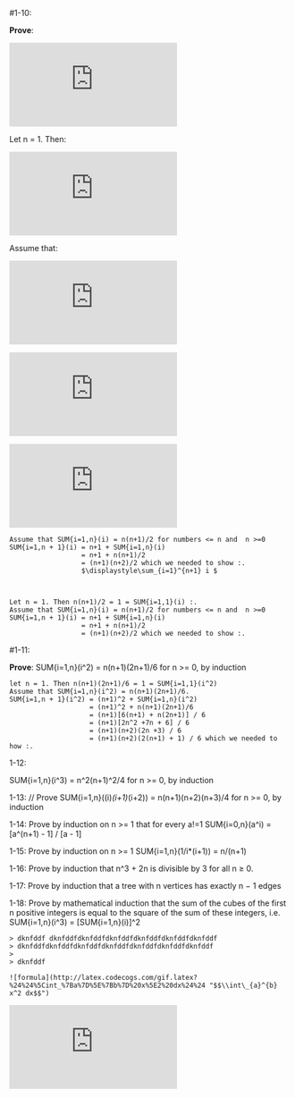 #1-10: 
 
__Prove__:  

 ![formula](http://latex.codecogs.com/gif.latex?%5Cdisplaystyle%5Csum_%7Bi%3D1%7D%5E%7Bn%7D%20n%20%3D%20n%28n%2B1%29/2%5C%3A%20%20for%5C%3A%20n%20%3E%3D%200%2C%5C%3A%20by%5C%3A%20induction "\\displaystyle\\sum\_{i=1}^{n} n = n(n+1)/2\\;  for\\; n >= 0,\\; by\\; induction")

Let n = 1. Then:

![formula](http://latex.codecogs.com/gif.latex?%24n%28n%2B1%29/2%20%3D%201%20%3D%20%5Cdisplaystyle%5Csum_%7Bi%3D1%7D%5E%7B1%7D%20i%20 "$n(n+1)/2 = 1 = \\displaystyle\\sum\_{i=1}^{1} i ")

Assume that:

![formula](http://latex.codecogs.com/gif.latex?%24%5Cdisplaystyle%5Csum_%7Bi%3D1%7D%5E%7Bn%7D%20n%20%3D%20n%28n%2B1%29/2%5C%3B%5C%3B%5C%3B%20%20for%5C%3B%20n%20%3E%3D%200%2C%5C%3B%5C%3B%5C%3B%20by%5C%20induction%20%24 "$\\displaystyle\\sum\_{i=1}^{n} n = n(n+1)/2\\;\\;\\;  for\\; n >= 0,\\;\\;\\; by\\ induction $")

![formula](http://latex.codecogs.com/gif.latex?%20%20%20%20%24%5Cdisplaystyle%5Csum_%7Bi%3D1%7D%5E%7Bn%2B1%7D%20i%20%3D%20n%2B1%20%2B%20%5Cdisplaystyle%5Csum_%7Bi%3D1%7D%5E%7Bn%7D%20%28i%29%20%20%20%24%20%0A%20%20%20%20%20%20%20%20%20%20%20%20%20%20%20%20%20%20%20%20%20%20 "    $\\displaystyle\\sum\_{i=1}^{n+1} i = n+1 + \\displaystyle\\sum\_{i=1}^{n} (i)   $ 
                      ")

![formula](http://latex.codecogs.com/gif.latex?%24%3D%20n%2B1%20%2B%20n%28n%2B1%29/2%24 "$= n+1 + n(n+1)/2$")

    Assume that SUM{i=1,n}(i) = n(n+1)/2 for numbers <= n and  n >=0 
    SUM{i=1,n + 1}(i) = n+1 + SUM{i=1,n}(i)
                      = n+1 + n(n+1)/2
                      = (n+1)(n+2)/2 which we needed to show :.
                      $\displaystyle\sum_{i=1}^{n+1} i $


    
    Let n = 1. Then n(n+1)/2 = 1 = SUM{i=1,1}(i) :.
    Assume that SUM{i=1,n}(i) = n(n+1)/2 for numbers <= n and  n >=0 
    SUM{i=1,n + 1}(i) = n+1 + SUM{i=1,n}(i)
                      = n+1 + n(n+1)/2
                      = (n+1)(n+2)/2 which we needed to show :.

#1-11: 

__Prove__:  SUM{i=1,n}(i^2) = n(n+1)(2n+1)/6 for n >= 0, by induction
    
    let n = 1. Then n(n+1)(2n+1)/6 = 1 = SUM{i=1,1}(i^2)
    Assume that SUM{i=1,n}(i^2) = n(n+1)(2n+1)/6.
    SUM{i=1,n + 1}(i^2) = (n+1)^2 + SUM{i=1,n}(i^2)
                        = (n+1)^2 + n(n+1)(2n+1)/6
                        = (n+1)[6(n+1) + n(2n+1)] / 6
                        = (n+1)[2n^2 +7n + 6] / 6
                        = (n+1)(n+2)(2n +3) / 6
                        = (n+1)(n+2)(2(n+1) + 1) / 6 which we needed to how :.



1-12: 

 SUM{i=1,n}(i^3) = n^2(n+1)^2/4 for n >= 0, by induction

1-13: // Prove SUM{i=1,n}((i)*(i+1)*(i+2)) = n(n+1)(n+2)(n+3)/4 for n >= 0, by induction
 
1-14: 
Prove by induction on n >= 1 that for every a!=1
  SUM{i=0,n}(a^i) = [a^(n+1) - 1] / [a - 1]

1-15: Prove by induction on n >= 1 
  SUM{i=1,n}(1/i*(i+1)) = n/(n+1)

1-16: Prove by induction that n^3 + 2n is divisible by 3 for all n ≥ 0.

1-17: Prove by induction that a tree with n vertices has exactly n − 1 edges

1-18: Prove by mathematical induction that the sum of the cubes of the first n
positive integers is equal to the square of the sum of these integers, i.e.
	SUM{i=1,n}(i^3) = [SUM{i=1,n}(i)]^2 


    > dknfddf dknfddfdknfddfdknfddfdknfddfdknfddfdknfddf
    > dknfddfdknfddfdknfddfdknfddfdknfddfdknfddfdknfddf
    > 
    > dknfddf

    ![formula](http://latex.codecogs.com/gif.latex?%24%24%5Cint_%7Ba%7D%5E%7Bb%7D%20x%5E2%20dx%24%24 "$$\\int\_{a}^{b} x^2 dx$$")





![formula](http://latex.codecogs.com/gif.latex?%24%24%5Cint_%7Ba%7D%5E%7Bb%7D%20x%5E2%20dx%24%24 "$$\\int\_{a}^{b} x^2 dx$$")